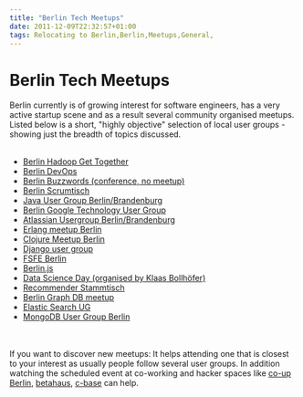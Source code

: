 ```yaml
---
title: "Berlin Tech Meetups"
date: 2011-12-09T22:32:57+01:00
tags: Relocating to Berlin,Berlin,Meetups,General,
---
```


# Berlin Tech Meetups


Berlin currently is of growing interest for software engineers, has a very active startup scene and as a result several 
community organised meetups. Listed below is a short, "highly objective" selection of local user groups - showing just 
the breadth of topics discussed.<br><ul><br><li><a href="https://www.xing.com/net/informationretrieval">Berlin Hadoop 
Get Together</a><br><li><a href="http://berlindevops.org/">Berlin DevOps</a><br><li><a 
href="http://berlinbuzzwords.de">Berlin Buzzwords (conference, no meetup)</a><br><li><a 
href="http://scrumtisch.net">Berlin Scrumtisch</a><br><li><a href="http://www.jug-bb.de/">Java User Group 
Berlin/Brandenburg</a><br><li><a href="http://www.berlin-gtug.org/">Berlin Google Technology User Group</a><br><li><a 
href="http://confluence.atlassian.com/display/AUG/Atlassian+Usergroup+Berlin+Brandenburg">Atlassian Usergroup 
Berlin/Brandenburg</a><br><li><a href="http://groups.google.com/group/erlang-berlin">Erlang meetup Berlin</a><br><li><a 
href="http://www.meetup.com/Clojure-Berlin/">Clojure Meetup Berlin</a><br><li><a 
href="http://djangode.pbworks.com/w/page/4861687/Django%20User%20Group%20Berlin">Django user group</a><br><li><a 
href="http://wiki.fsfe.org/groups/Berlin">FSFE Berlin</a><br><li><a href="http://berlinjs.org/">Berlin.js</a><br><li><a 
href="http://de.amiando.com/3dsday.html">Data Science Day (organised by Klaas Bollhöfer)</a><br><li><a 
href="http://recommenders.de/">Recommender Stammtisch</a><br><li><a href="http://www.meetup.com/graphdb-berlin/">Berlin 
Graph DB meetup</a><br><li><a href="http://www.meetup.com/ElasticSearch-UG-Berlin/">Elastic Search UG</a><br><li><a 
href="http://www.meetup.com/MUGBerlin/">MongoDB User Group Berlin</a><br></ul><br><br>If you want to discover new 
meetups: It helps attending one that is closest to your interest as usually people follow several user groups. In 
addition watching the scheduled event at co-working and hacker spaces like <a href="http://co-up.de/">co-up Berlin</a>, 
<a href="http://betahaus.de/">betahaus</a>, <a href="http://c-base.org">c-base</a> can help.
